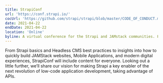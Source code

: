 ```yaml
---
title: StrapiConf
url: 'https://conf.strapi.io/'
cocUrl: 'https://github.com/strapi/strapi/blob/master/CODE_OF_CONDUCT.md'
date: 2021-04-22 
endDate: 2021-04-22 
location: 'Online'
byline: A virtual conference for the Strapi and JAMstack communities. Free for everyone.
---
```


From Strapi basics and Headless CMS best practices to insights into how to quickly build JAMStack websites, Mobile Applications, and modern digital experiences, StrapiConf will include content for everyone. Looking out a little further, we’ll share our vision for making Strapi a key enabler of the next revolution of low-code application development, taking advantage of APIs.

